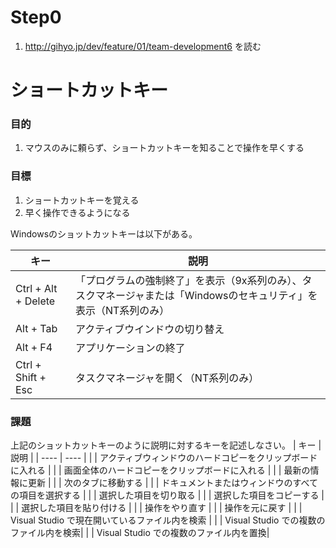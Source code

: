 # Step0

1. http://gihyo.jp/dev/feature/01/team-development6 を読む


# ショートカットキー

### 目的

1. マウスのみに頼らず、ショートカットキーを知ることで操作を早くする

### 目標

1. ショートカットキーを覚える
1. 早く操作できるようになる

Windowsのショットカットキーは以下がある。

| キー | 説明 |
| ---- | ---- |
| Ctrl + Alt + Delete | 「プログラムの強制終了」を表示（9x系列のみ）、タスクマネージャまたは「Windowsのセキュリティ」を表示（NT系列のみ）|
| Alt + Tab | アクティブウインドウの切り替え|
| Alt + F4 | アプリケーションの終了 |
| Ctrl + Shift + Esc | タスクマネージャを開く（NT系列のみ）|

### 課題

上記のショットカットキーのように説明に対するキーを記述しなさい。
| キー | 説明 |
| ---- | ---- |
|  | アクティブウィンドウのハードコピーをクリップボードに入れる |
|  | 画面全体のハードコピーをクリップボードに入れる |
|  | 最新の情報に更新 |
|  | 次のタブに移動する |
|  | ドキュメントまたはウィンドウのすべての項目を選択する |
|  | 選択した項目を切り取る |
|  | 選択した項目をコピーする |
|  | 選択した項目を貼り付ける |
|  | 操作をやり直す |
|  | 操作を元に戻す |
|  | Visual Studio で現在開いているファイル内を検索 |
|  | Visual Studio での複数のファイル内を検索|
|  | Visual Studio での複数のファイル内を置換|

